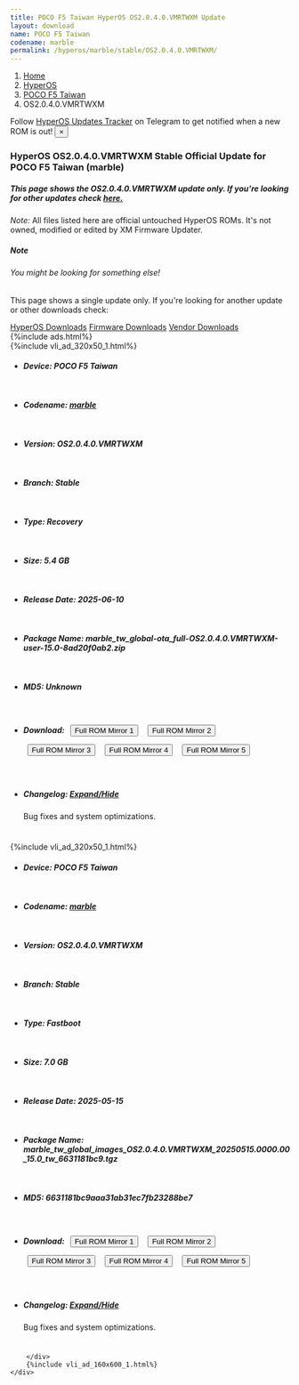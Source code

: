 ```yaml
---
title: POCO F5 Taiwan HyperOS OS2.0.4.0.VMRTWXM Update
layout: download
name: POCO F5 Taiwan
codename: marble
permalink: /hyperos/marble/stable/OS2.0.4.0.VMRTWXM/
---
```

<nav aria-label="breadcrumb">
    <ol class="breadcrumb">
        <li class="breadcrumb-item"><a href="/">Home</a></li>
        <li class="breadcrumb-item"><a href="/hyperos/">HyperOS</a></li>
        <li class="breadcrumb-item"><a href="/hyperos/marble/">POCO F5 Taiwan</a></li>
        <li class="breadcrumb-item active" aria-current="page">OS2.0.4.0.VMRTWXM</li>
    </ol>
</nav>
<div class="alert alert-primary alert-dismissible fade show" role="alert">
    Follow <a href="https://t.me/MIUIUpdatesTracker" class="alert-link">HyperOS Updates Tracker</a> on Telegram to get
    notified when a new ROM is out!
    <button type="button" class="close" data-dismiss="alert" aria-label="Close">
        <span aria-hidden="true">&times;</span>
    </button>
</div>
<div class="col-12 mx-auto">
    <h3 class="title bg-light p-2 rounded">HyperOS OS2.0.4.0.VMRTWXM Stable Official Update for POCO F5 Taiwan (marble)</h3>
    <h5>This page shows the OS2.0.4.0.VMRTWXM update only. If you're looking for other updates check
        <a href="/hyperos/marble/">here.</a></h5>
    <p><i>Note: </i>All files listed here are official untouched HyperOS ROMs.
        It's not owned, modified or edited by XM Firmware Updater.</p>
    <div class="card">
        <div class="card-body">
            <h5 class="card-title">Note</h5>
            <h6 class="card-subtitle mb-2 text-muted">You might be looking for something else!</h6>
            <p class="card-text">This page shows a single update only.
                If you're looking for another update or other downloads check:</p>
            <a href="/hyperos/" class="card-link">HyperOS Downloads</a>
            <a href="/firmware/" class="card-link">Firmware Downloads</a>
            <a href="/vendor/" class="card-link">Vendor Downloads</a>
        </div>
    </div>
    {%include ads.html%}
    <div class="row justify-content-center">
        <div class="col-10" id="downloads">
                    <div class="card card-body">
            {%include vli_ad_320x50_1.html%}
            <ul class="list-unstyled">
                <li style="padding-bottom: 10px;">
                    <h5><b>Device: </b>POCO F5 Taiwan</h5>
                </li>
                <li style="padding-bottom: 10px;">
                    <h5><b>Codename: </b> <a href="/hyperos/marble/" target="_blank">marble</a> </h5>
                </li>
                <li style="padding-bottom: 10px;">
                    <h5><b>Version: </b>OS2.0.4.0.VMRTWXM</h5>
                </li>
                <li style="padding-bottom: 10px;">
                    <h5><b>Branch: </b>Stable</h5>
                </li>
                <li style="padding-bottom: 10px;">
                    <h5><b>Type: </b>Recovery</h5>
                </li>
                <li style="padding-bottom: 10px;">
                    <h5><b>Size: </b>5.4 GB</h5>
                </li>
                <li style="padding-bottom: 10px;">
                    <h5><b>Release Date: </b>2025-06-10</h5>
                </li>
                <li style="padding-bottom: 10px;">
                    <h5><b>Package Name: </b><span id="filename" class="text-dark">marble_tw_global-ota_full-OS2.0.4.0.VMRTWXM-user-15.0-8ad20f0ab2.zip</span></h5>
                </li>
                <li style="padding-bottom: 10px;">
                    <h5><b>MD5: </b><span id="md5" class="text-muted">Unknown</span></h5>
                </li>
                <li style="padding-bottom: 10px;">
                    <h5><b>Download: </b> <button type="button" id="download" class="btn btn-primary" style="margin: 7px;" onclick="window.open('https://cdnorg.d.miui.com/OS2.0.4.0.VMRTWXM/marble_tw_global-ota_full-OS2.0.4.0.VMRTWXM-user-15.0-8ad20f0ab2.zip', '_blank');"><i class="fa fa-download"></i> Full ROM Mirror 1</button> <button type="button" id="download" class="btn btn-primary" style="margin: 7px;" onclick="window.open('https://bkt-sgp-miui-ota-update-alisgp.oss-ap-southeast-1.aliyuncs.com/OS2.0.4.0.VMRTWXM/marble_tw_global-ota_full-OS2.0.4.0.VMRTWXM-user-15.0-8ad20f0ab2.zip', '_blank');"><i class="fa fa-download"></i> Full ROM Mirror 2</button> <button type="button" id="download" class="btn btn-primary" style="margin: 7px;" onclick="window.open('https://bn.d.miui.com/OS2.0.4.0.VMRTWXM/marble_tw_global-ota_full-OS2.0.4.0.VMRTWXM-user-15.0-8ad20f0ab2.zip', '_blank');"><i class="fa fa-download"></i> Full ROM Mirror 3</button> <button type="button" id="download" class="btn btn-primary" style="margin: 7px;" onclick="window.open('https://bigota.d.miui.com/OS2.0.4.0.VMRTWXM/marble_tw_global-ota_full-OS2.0.4.0.VMRTWXM-user-15.0-8ad20f0ab2.zip', '_blank');"><i class="fa fa-download"></i> Full ROM Mirror 4</button> <button type="button" id="download" class="btn btn-primary" style="margin: 7px;" onclick="window.open('https://hugeota.d.miui.com/OS2.0.4.0.VMRTWXM/marble_tw_global-ota_full-OS2.0.4.0.VMRTWXM-user-15.0-8ad20f0ab2.zip', '_blank');"><i class="fa fa-download"></i> Full ROM Mirror 5</button></h5>
                </li>
                <li style="padding-bottom: 10px;">
                    <h5><b>Changelog: </b><a href="#marble_1_changelog" data-toggle="collapse" role="button"
                            aria-expanded="false" aria-controls="marble_1_changelog"> <i class="fa fa-arrow-down"
                                aria-hidden="true"></i> Expand/Hide</a></h5>
                    <div class="collapse" id="marble_1_changelog">
                        <p id="changelog_text">Bug fixes and system optimizations.</p>
                    </div>
                </li>
            </ul>
        </div>
        <div class="card card-body">
            {%include vli_ad_320x50_1.html%}
            <ul class="list-unstyled">
                <li style="padding-bottom: 10px;">
                    <h5><b>Device: </b>POCO F5 Taiwan</h5>
                </li>
                <li style="padding-bottom: 10px;">
                    <h5><b>Codename: </b> <a href="/hyperos/marble/" target="_blank">marble</a> </h5>
                </li>
                <li style="padding-bottom: 10px;">
                    <h5><b>Version: </b>OS2.0.4.0.VMRTWXM</h5>
                </li>
                <li style="padding-bottom: 10px;">
                    <h5><b>Branch: </b>Stable</h5>
                </li>
                <li style="padding-bottom: 10px;">
                    <h5><b>Type: </b>Fastboot</h5>
                </li>
                <li style="padding-bottom: 10px;">
                    <h5><b>Size: </b>7.0 GB</h5>
                </li>
                <li style="padding-bottom: 10px;">
                    <h5><b>Release Date: </b>2025-05-15</h5>
                </li>
                <li style="padding-bottom: 10px;">
                    <h5><b>Package Name: </b><span id="filename" class="text-dark">marble_tw_global_images_OS2.0.4.0.VMRTWXM_20250515.0000.00_15.0_tw_6631181bc9.tgz</span></h5>
                </li>
                <li style="padding-bottom: 10px;">
                    <h5><b>MD5: </b><span id="md5" class="text-muted">6631181bc9aaa31ab31ec7fb23288be7</span></h5>
                </li>
                <li style="padding-bottom: 10px;">
                    <h5><b>Download: </b> <button type="button" id="download" class="btn btn-primary" style="margin: 7px;" onclick="window.open('https://cdnorg.d.miui.com/OS2.0.4.0.VMRTWXM/marble_tw_global_images_OS2.0.4.0.VMRTWXM_20250515.0000.00_15.0_tw_6631181bc9.tgz', '_blank');"><i class="fa fa-download"></i> Full ROM Mirror 1</button> <button type="button" id="download" class="btn btn-primary" style="margin: 7px;" onclick="window.open('https://bkt-sgp-miui-ota-update-alisgp.oss-ap-southeast-1.aliyuncs.com/OS2.0.4.0.VMRTWXM/marble_tw_global_images_OS2.0.4.0.VMRTWXM_20250515.0000.00_15.0_tw_6631181bc9.tgz', '_blank');"><i class="fa fa-download"></i> Full ROM Mirror 2</button> <button type="button" id="download" class="btn btn-primary" style="margin: 7px;" onclick="window.open('https://bn.d.miui.com/OS2.0.4.0.VMRTWXM/marble_tw_global_images_OS2.0.4.0.VMRTWXM_20250515.0000.00_15.0_tw_6631181bc9.tgz', '_blank');"><i class="fa fa-download"></i> Full ROM Mirror 3</button> <button type="button" id="download" class="btn btn-primary" style="margin: 7px;" onclick="window.open('https://bigota.d.miui.com/OS2.0.4.0.VMRTWXM/marble_tw_global_images_OS2.0.4.0.VMRTWXM_20250515.0000.00_15.0_tw_6631181bc9.tgz', '_blank');"><i class="fa fa-download"></i> Full ROM Mirror 4</button> <button type="button" id="download" class="btn btn-primary" style="margin: 7px;" onclick="window.open('https://hugeota.d.miui.com/OS2.0.4.0.VMRTWXM/marble_tw_global_images_OS2.0.4.0.VMRTWXM_20250515.0000.00_15.0_tw_6631181bc9.tgz', '_blank');"><i class="fa fa-download"></i> Full ROM Mirror 5</button></h5>
                </li>
                <li style="padding-bottom: 10px;">
                    <h5><b>Changelog: </b><a href="#marble_2_changelog" data-toggle="collapse" role="button"
                            aria-expanded="false" aria-controls="marble_2_changelog"> <i class="fa fa-arrow-down"
                                aria-hidden="true"></i> Expand/Hide</a></h5>
                    <div class="collapse" id="marble_2_changelog">
                        <p id="changelog_text">Bug fixes and system optimizations.</p>
                    </div>
                </li>
            </ul>
        </div>

        </div>
        {%include vli_ad_160x600_1.html%}
    </div>
</div>
